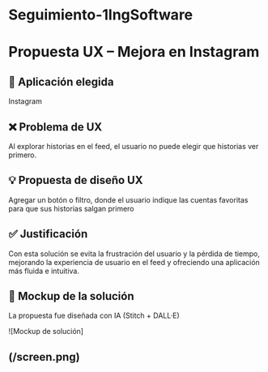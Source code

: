 # Seguimiento-1IngSoftware
# Propuesta UX – Mejora en Instagram

## 📌 Aplicación elegida
Instagram

## ❌ Problema de UX
Al explorar historias en el feed, el usuario no puede elegir que historias ver primero.

## 💡 Propuesta de diseño UX
Agregar un botón o filtro, donde el usuario indique las cuentas favoritas para que sus historias salgan primero

## ✅ Justificación
Con esta solución se evita la frustración del usuario y la pérdida de tiempo, mejorando la experiencia de usuario en el feed y ofreciendo una aplicación más fluida e intuitiva.

## 🎨 Mockup de la solución
La propuesta fue diseñada con IA (Stitch + DALL·E)

![Mockup de solución]

(/screen.png)
---

